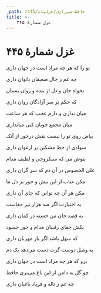 ```yaml
---
_path: /حافظ-شیرازی/غزلیات/445
title: >-
    غزل شمارهٔ ۴۴۵
---
```

# غزل شمارهٔ ۴۴۵

<div class="b" id="bn1"><div class="m1"><p>تو را که هر چه مراد است در جهان داری</p></div>
<div class="m2"><p>چه غم ز حال ضعیفان ناتوان داری</p></div></div>
<div class="b" id="bn2"><div class="m1"><p>بخواه جان و دل از بنده و روان بستان</p></div>
<div class="m2"><p>که حکم بر سر آزادگان روان داری</p></div></div>
<div class="b" id="bn3"><div class="m1"><p>میان نداری و دارم عجب که هر ساعت</p></div>
<div class="m2"><p>میان مجمع خوبان کنی میانداری</p></div></div>
<div class="b" id="bn4"><div class="m1"><p>بیاض روی تو را نیست نقش درخور از آنک</p></div>
<div class="m2"><p>سوادی از خط مشکین بر ارغوان داری</p></div></div>
<div class="b" id="bn5"><div class="m1"><p>بنوش می که سبکروحی و لطیف مدام</p></div>
<div class="m2"><p>علی الخصوص در آن دم که سر گران داری</p></div></div>
<div class="b" id="bn6"><div class="m1"><p>مکن عتاب از این بیش و جور بر دل ما</p></div>
<div class="m2"><p>مکن هر آن چه توانی که جای آن داری</p></div></div>
<div class="b" id="bn7"><div class="m1"><p>به اختیارت اگر صد هزار تیر جفاست</p></div>
<div class="m2"><p>به قصد جان من خسته در کمان داری</p></div></div>
<div class="b" id="bn8"><div class="m1"><p>بکش جفای رقیبان مدام و جور حسود</p></div>
<div class="m2"><p>که سهل باشد اگر یار مهربان داری</p></div></div>
<div class="b" id="bn9"><div class="m1"><p>به وصل دوست گرت دست می‌دهد یک دم</p></div>
<div class="m2"><p>برو که هر چه مراد است در جهان داری</p></div></div>
<div class="b" id="bn10"><div class="m1"><p>چو گل به دامن از این باغ می‌بری حافظ</p></div>
<div class="m2"><p>چه غم ز ناله و فریاد باغبان داری</p></div></div>
